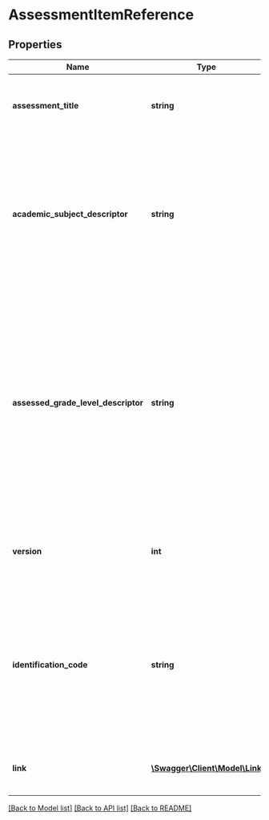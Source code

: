 # AssessmentItemReference

## Properties
Name | Type | Description | Notes
------------ | ------------- | ------------- | -------------
**assessment_title** | **string** | The title or name of the assessment.  NEDM: Assessment Title | [optional] 
**academic_subject_descriptor** | **string** | The description of the content or subject area (e.g., arts, mathematics, reading, stenography, or a foreign language) of an assessment.  NEDM: Assessment Content, Academic Subject | [optional] 
**assessed_grade_level_descriptor** | **string** | The typical grade level for which an assessment is designed. If the test assessment spans a range of grades, then this attribute holds the highest grade assessed.  If only one grade level is assessed, then only this attribute is used. For example:  Adult  Prekindergarten  First grade  Second grade  ... | [optional] 
**version** | **int** | The version identifier for the test assessment.  NEDM: Assessment Version | [optional] 
**identification_code** | **string** | A unique number or alphanumeric code assigned to a space, room, site, building, individual, organization, program, or institution by a school, school system, a state, or other agency or entity. | [optional] 
**link** | [**\Swagger\Client\Model\Link**](Link.md) | Represents a hyperlink to the related assessmentItem resource. | [optional] 

[[Back to Model list]](../README.md#documentation-for-models) [[Back to API list]](../README.md#documentation-for-api-endpoints) [[Back to README]](../README.md)


